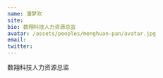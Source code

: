 ```yaml
---
name: 潘梦欢
site:
bio: 数翔科技人力资源总监
avatar: /assets/peoples/menghuan-pan/avatar.jpg
email: 
twitter: 
---
```

数翔科技人力资源总监
